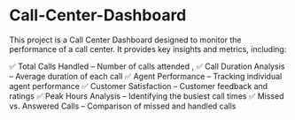 # Call-Center-Dashboard
This project is a Call Center Dashboard designed to monitor the performance of a call center. It provides key insights and metrics, including:

✅ Total Calls Handled – Number of calls attended , 
✅ Call Duration Analysis – Average duration of each call
✅ Agent Performance – Tracking individual agent performance
✅ Customer Satisfaction – Customer feedback and ratings
✅ Peak Hours Analysis – Identifying the busiest call times
✅ Missed vs. Answered Calls – Comparison of missed and handled calls
